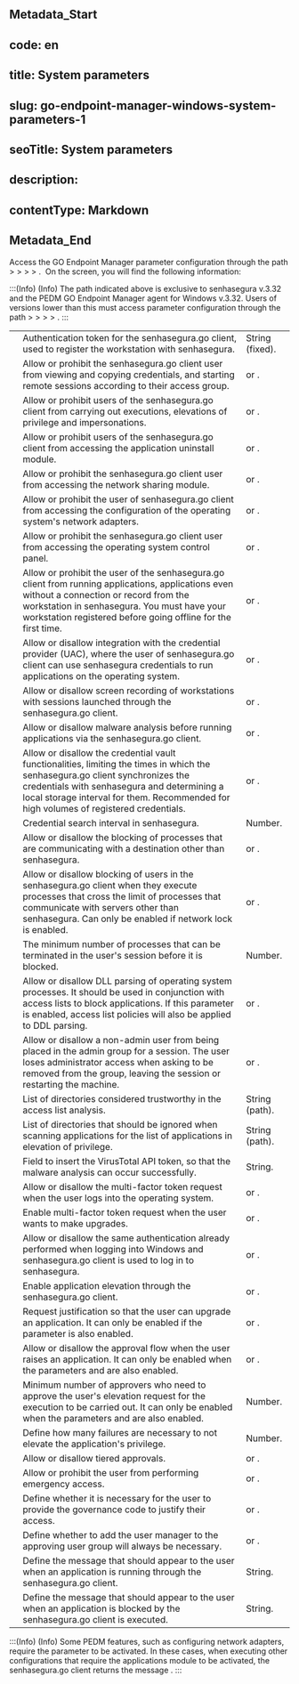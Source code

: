 ## Metadata_Start 
## code: en
## title: System parameters 
## slug: go-endpoint-manager-windows-system-parameters-1 
## seoTitle: System parameters 
## description:  
## contentType: Markdown 
## Metadata_End
Access the GO Endpoint Manager parameter configuration through the path  >  >  >  > .  On the screen, you will find the following information:

:::(Info) (Info)
The path indicated above is exclusive to senhasegura v.3.32 and the PEDM GO Endpoint Manager agent for Windows v.3.32. Users of versions lower than this must access parameter configuration through the path  >  >  >  > .
:::

|                                                   |                                                                                                                                                                                                                                                         |  |
|----------------------------------------------------------------|------------------------------------------------------------------------------------------------------------------------------------------------------------------------------------------------------------------------------------------------------------------------|--------------------|
|                                                   | Authentication token for the senhasegura.go client, used to register the workstation with senhasegura.                                                                                                                                                                 | String (fixed).    |
|                                          | Allow or prohibit the senhasegura.go client user from viewing and copying credentials, and starting remote sessions according to their access group.                                                                                                                   |  or . |
|                                         | Allow or prohibit users of the senhasegura.go client from carrying out executions, elevations of privilege and impersonations.                                                                                                                                         |  or . |
|                                            | Allow or prohibit users of the senhasegura.go client from accessing the application uninstall module.                                                                                                                                                                  |  or . |
|                                      | Allow or prohibit the senhasegura.go client user from accessing the network sharing module.                                                                                                                                                                            |  or . |
|                                    | Allow or prohibit the user of senhasegura.go client from accessing the configuration of the operating system's network adapters.                                                                                                                                       |  or . |
|                                        | Allow or prohibit the senhasegura.go client user from accessing the operating system control panel.                                                                                                                                                                    |  or . |
|                                          | Allow or prohibit the user of the senhasegura.go client from running applications, applications even without a connection or record from the workstation in senhasegura. You must have your workstation registered before going offline for the first time.            |  or . |
|                                      | Allow or disallow integration with the credential provider (UAC), where the user of senhasegura.go client can use senhasegura credentials to run applications on the operating system.                                                                                 |  or . |
|                                     | Allow or disallow screen recording of workstations with sessions launched through the senhasegura.go client.                                                                                                                                                           |  or . |
|              | Allow or disallow malware analysis before running applications via the senhasegura.go client.                                                                                                                                                                          |  or . |
|                                                | Allow or disallow the credential vault functionalities, limiting the times in which the senhasegura.go client synchronizes the credentials with senhasegura and determining a local storage interval for them. Recommended for high volumes of registered credentials. |  or . |
|                        | Credential search interval in senhasegura.                                                                                                                                                                                                                             | Number.            |
|                                        | Allow or disallow the blocking of processes that are communicating with a destination other than senhasegura.                                                                                                                                                          |  or . |
|                                                    | Allow or disallow blocking of users in the senhasegura.go client when they execute processes that cross the limit of processes that communicate with servers other than senhasegura. Can only be enabled if network lock is enabled.                                   |  or . |
|                                         | The minimum number of processes that can be terminated in the user's session before it is blocked.                                                                                                                                                                     | Number.            |
|                                          | Allow or disallow DLL parsing of operating system processes. It should be used in conjunction with access lists to block applications. If this parameter is enabled, access list policies will also be applied to DDL parsing.                                         |  or . |
|                                           | Allow or disallow a non-admin user from being placed in the admin group for a session. The user loses administrator access when asking to be removed from the group, leaving the session or restarting the machine.                                                    |  or . |
|                                         | List of directories considered trustworthy in the access list analysis.                                                                                                                                                                                                | String (path).     |
|                                           | List of directories that should be ignored when scanning applications for the list of applications in elevation of privilege.                                                                                                                                          | String (path).     |
|                                      | Field to insert the VirusTotal API token, so that the malware analysis can occur successfully.                                                                                                                                                                         | String.            |
|                 | Allow or disallow the multi-factor token request when the user logs into the operating system.                                                                                                                                                                         |  or . |
|  | Enable multi-factor token request when the user wants to make upgrades.                                                                                                                                                                                                |  or . |
|                                    | Allow or disallow the same authentication already performed when logging into Windows and senhasegura.go client is used to log in to senhasegura.                                                                                                                      |  or . |
|                                 | Enable application elevation through the senhasegura.go client.                                                                                                                                                                                                        |  or . |
|                | Request justification so that the user can upgrade an application. It can only be enabled if the  parameter is also enabled.                                                                                                            |  or . |
|                     | Allow or disallow the approval flow when the user raises an application. It can only be enabled when the parameters  and  are also enabled.                                             |  or . |
|                                            | Minimum number of approvers who need to approve the user's elevation request for the execution to be carried out. It can only be enabled when the parameters  and  are also enabled.    | Number.            |
|                                 | Define how many failures are necessary to not elevate the application's privilege.                                                                                                                                                                                     | Number.            |
|                                               | Allow or disallow tiered approvals.                                                                                                                                                                                                                                    |  or . |
|                                        | Allow or prohibit the user from performing emergency access.                                                                                                                                                                                                           |  or . |
|         | Define whether it is necessary for the user to provide the governance code to justify their access.                                                                                                                                                                    |  or . |
|                        | Define whether to add the user manager to the approving user group will always be necessary.                                                                                                                                                                           |  or . |
|                                             | Define the message that should appear to the user when an application is running through the senhasegura.go client.                                                                                                                                                    | String.            |
|                                    | Define the message that should appear to the user when an application is blocked by the senhasegura.go client is executed.                                                                                                                                             | String.            |

:::(Info) (Info)
Some PEDM features, such as configuring network adapters, require the  parameter to be activated. In these cases, when executing other configurations that require the applications module to be activated, the senhasegura.go client returns the message .
:::
